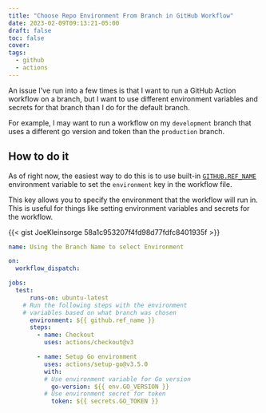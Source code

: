 ```yaml
---
title: "Choose Repo Environment From Branch in GitHub Workflow"
date: 2023-02-09T09:13:21-05:00
draft: false
toc: false
cover:
tags:
  - github
  - actions
---
```


An issue I've run into a few times is that I want to run a GitHub Action workflow on a branch, but I want to use different environment variables and secrets for that branch than I do for the default branch.

For example, I may want to run a workflow on my `development` branch that uses a different go version and token than the `production` branch.

## How to do it

As of right now, the easiest way to do this is to use built-in  [`GITHUB.REF_NAME`](https://docs.github.com/en/actions/learn-github-actions/variables#default-environment-variables) environment variable to set the `environment` key in the workflow file.

This key allows you to specify the environment that the workflow will run in. This is useful for things like setting environment variables and secrets for the workflow.

{{< gist JoeKleinsorge 58a1c953207f4fd98d77fdfc8401935f >}}

```yaml
name: Using the Branch Name to select Environment

on:
  workflow_dispatch:

jobs:
  test:
      runs-on: ubuntu-latest
    # Run the following steps with the environment
    # variables based on what branch was chosen
      environment: ${{ github.ref_name }}
      steps:
        - name: Checkout
          uses: actions/checkout@v3

        - name: Setup Go environment
          uses: actions/setup-go@v3.5.0
          with:
          # Use environment variable for Go version
            go-version: ${{ env.GO_VERSION }}
          # Use environment secret for token
            token: ${{ secrets.GO_TOKEN }}
```
